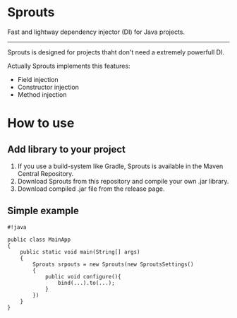 # Sprouts #
Fast and lightway dependency injector (DI) for Java projects.
______________________________________________________________

Sprouts is designed for projects thaht don't need a extremely powerfull DI.

Actually Sprouts implements this features:

* Field injection
* Constructor injection
* Method injection

# How to use #

## Add library to your project ##

1. If you use a build-system like Gradle, Sprouts is available in the Maven Central Repository.
2. Download Sprouts from this repository and compile your own .jar library.
3. Download compiled .jar file from the release page.

## Simple example ##


```
#!java

public class MainApp
{
	public static void main(String[] args)
	{
		Sprouts srpouts = new Sprouts(new SproutsSettings()
		{
			public void configure(){
				bind(...).to(...);
			}
		})
	}
}
```